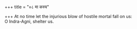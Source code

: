 +++
title = "०८ मा कस्य"

+++
At no time let the injurious blow of hostile mortal fall on us:  
     O Indra-Agni, shelter us.
